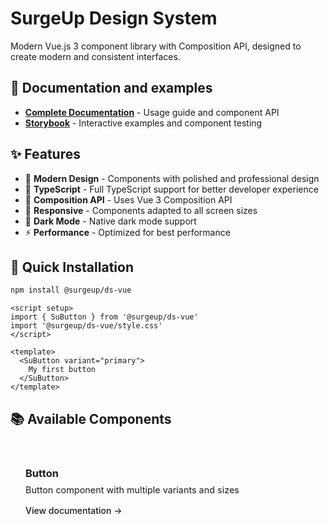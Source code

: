 # SurgeUp Design System

Modern Vue.js 3 component library with Composition API, designed to create modern and consistent interfaces.

## 📖 Documentation and examples

- **[Complete Documentation](/)** - Usage guide and component API
- **[Storybook](http://localhost:6006)** - Interactive examples and component testing

## ✨ Features

- 🎨 **Modern Design** - Components with polished and professional design
- 🔧 **TypeScript** - Full TypeScript support for better developer experience
- 🎯 **Composition API** - Uses Vue 3 Composition API
- 📱 **Responsive** - Components adapted to all screen sizes
- 🌙 **Dark Mode** - Native dark mode support
- ⚡ **Performance** - Optimized for best performance

## 🚀 Quick Installation

```bash
npm install @surgeup/ds-vue
```

```vue
<script setup>
import { SuButton } from '@surgeup/ds-vue'
import '@surgeup/ds-vue/style.css'
</script>

<template>
  <SuButton variant="primary">
    My first button
  </SuButton>
</template>
```

## 📚 Available Components

<div class="component-grid">
  <div class="component-card">
    <h3>Button</h3>
    <p>Button component with multiple variants and sizes</p>
    <a href="/en/components/button">View documentation →</a>
  </div>
</div>

<style scoped>
.component-grid {
  display: grid;
  grid-template-columns: repeat(auto-fill, minmax(280px, 1fr));
  gap: 1rem;
  margin: 2rem 0;
}

.component-card {
  padding: 1.5rem;
  border: 1px solid var(--vp-c-divider);
  border-radius: 8px;
  background-color: var(--vp-c-bg-soft);
  transition: all 0.2s ease;
}

.component-card:hover {
  border-color: var(--vp-c-brand-1);
  transform: translateY(-2px);
}

.component-card h3 {
  margin: 0 0 0.5rem 0;
  color: var(--vp-c-text-1);
}

.component-card p {
  margin: 0 0 1rem 0;
  color: var(--vp-c-text-2);
  font-size: 0.9rem;
}

.component-card a {
  color: var(--vp-c-brand-1);
  text-decoration: none;
  font-weight: 500;
}

.component-card a:hover {
  text-decoration: underline;
}
</style>